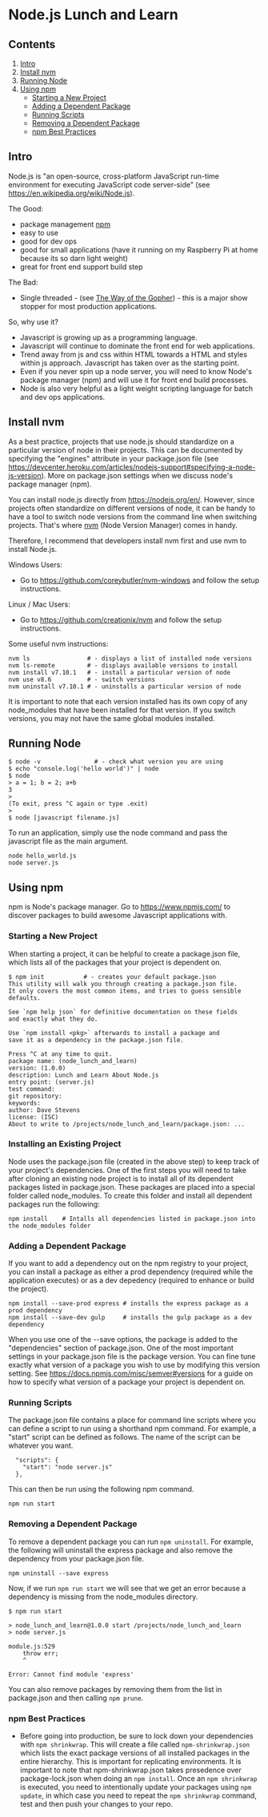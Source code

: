 # Node.js Lunch and Learn

## Contents

1. [Intro](#intro)
1. [Install nvm](#install-nvm)
1. [Running Node](#running-node)
1. [Using npm](#using-npm)
    * [Starting a New Project](#starting-new-project)
    * [Adding a Dependent Package](#adding-dependency)
    * [Running Scripts](#running-scripts)
    * [Removing a Dependent Package](#removing-dependency)
    * [npm Best Practices](#npm-best-practices)

## <a name="intro"></a>Intro

Node.js is "an open-source, cross-platform JavaScript run-time environment for executing JavaScript code server-side" (see https://en.wikipedia.org/wiki/Node.js).

The Good:
* package management [npm](https://en.wikipedia.org/wiki/Npm_(software))
* easy to use
* good for dev ops
* good for small applications (have it running on my Raspberry Pi at home because its so darn light weight)
* great for front end support build step

The Bad:
* Single threaded - (see [The Way of the Gopher](https://medium.com/digg-data/the-way-of-the-gopher-6693db15ae1f)) - this is a major show stopper for most production applications.

So, why use it?
* Javascript is growing up as a programming language.
* Javascript will continue to dominate the front end for web applications.
* Trend away from js and css within HTML towards a HTML and styles within js approach. Javascript has taken over as the starting point.
* Even if you never spin up a node server, you will need to know Node's package manager (npm) and will use it for front end build processes.
* Node is also very helpful as a light weight scripting language for batch and dev ops applications.

## <a name="install-nvm"></a>Install nvm

As a best practice, projects that use node.js should standardize on a particular version of node in their projects. This can be documented by specifying the "engines" attribute in your package.json file (see https://devcenter.heroku.com/articles/nodejs-support#specifying-a-node-js-version). More on package.json settings when we discuss node's package manager (npm).

You can install node.js directly from https://nodejs.org/en/. However, since projects often standardize on different versions of node, it can be handy to have a tool to switch node versions from the command line when switching projects. That's where [nvm](https://github.com/creationix/nvm) (Node Version Manager) comes in handy.

Therefore, I recommend that developers install nvm first and use nvm to install Node.js.

Windows Users:
* Go to https://github.com/coreybutler/nvm-windows and follow the setup instructions.

Linux / Mac Users:
* Go to https://github.com/creationix/nvm and follow the setup instructions.

Some useful nvm instructions:
```
nvm ls                # - displays a list of installed node versions
nvm ls-remote         # - displays available versions to install
nvm install v7.10.1   # - install a particular version of node
nvm use v8.6          # - switch versions
nvm uninstall v7.10.1 # - uninstalls a particular version of node
```
It is important to note that each version installed has its own copy of any node_modules that have been installed for that version. If you switch versions, you may not have the same global modules installed.

## <a name="running-node"></a>Running Node

```
$ node -v               # - check what version you are using
$ echo "console.log('hello world')" | node
$ node
> a = 1; b = 2; a+b
3
> 
(To exit, press ^C again or type .exit)
> 
$ node [javascript filename.js]
```

To run an application, simply use the node command and pass the javascript file as the main argument.

```
node hello_world.js
node server.js
```

## <a name="using-npm"></a>Using npm

npm is Node's package manager. Go to https://www.npmjs.com/ to discover packages to build awesome Javascript applications with.

### <a name="starting-new-project"></a>Starting a New Project
When starting a project, it can be helpful to create a package.json file, which lists all of the packages that your project is dependent on.

```
$ npm init           # - creates your default package.json
This utility will walk you through creating a package.json file.
It only covers the most common items, and tries to guess sensible defaults.

See `npm help json` for definitive documentation on these fields
and exactly what they do.

Use `npm install <pkg>` afterwards to install a package and
save it as a dependency in the package.json file.

Press ^C at any time to quit.
package name: (node_lunch_and_learn) 
version: (1.0.0) 
description: Lunch and Learn About Node.js
entry point: (server.js) 
test command: 
git repository: 
keywords: 
author: Dave Stevens
license: (ISC) 
About to write to /projects/node_lunch_and_learn/package.json: ...
```

### <a name="installing-existing-project"></a>Installing an Existing Project

Node uses the package.json file (created in the above step) to keep track of your project's dependencies. One of the first steps you will need to take after cloning an existing node project is to install all of its dependent packages listed in package.json. These packages are placed into a special folder called node_modules. To create this folder and install all dependent packages run the following:

```
npm install    # Intalls all dependencies listed in package.json into the node_modules folder
```

### <a name="adding-dependency"></a>Adding a Dependent Package

If you want to add a dependency out on the npm registry to your project, you can install a package as either a prod dependency (required while the application executes) or as a dev depedency (required to enhance or build the project).

```
npm install --save-prod express # installs the express package as a prod dependency
npm install --save-dev gulp     # installs the gulp package as a dev dependency
```

When you use one of the --save options, the package is added to the "dependencies" section of package.json. One of the most important settings in your package.json file is the package version. You can fine tune exactly what version of a package you wish to use by modifying this version setting. See https://docs.npmjs.com/misc/semver#versions for a guide on how to specify what version of a package your project is dependent on.

### <a name="running-scripts"></a>Running Scripts

The package.json file contains a place for command line scripts where you can define a script to run using a shorthand npm command. For example, a "start" script can be defined as follows. The name of the script can be whatever you want.

```
  "scripts": {
    "start": "node server.js"
  },
```

This can then be run using the following npm command.

```
npm run start
```

### <a name="removing-dependency"></a>Removing a Dependent Package

To remove a dependent package you can run `npm uninstall`. For example, the following will uninstall the express package and also remove the dependency from your package.json file.

```
npm uninstall --save express 
```

Now, if we run `npm run start` we will see that we get an error because a dependency is missing from the node_modules directory.

```
$ npm run start

> node_lunch_and_learn@1.0.0 start /projects/node_lunch_and_learn
> node server.js

module.js:529
    throw err;
    ^

Error: Cannot find module 'express'
```

You can also remove packages by removing them from the list in package.json and then calling `npm prune`.

### <a name="npm-best-practices"></a>npm Best Practices

* Before going into production, be sure to lock down your dependencies with `npm shrinkwrap`. This will create a file called `npm-shrinkwrap.json` which lists the exact package versions of all installed packages in the entire hierarchy. This is important for replicating environments. It is important to note that npm-shrinkwrap.json takes presedence over package-lock.json when doing an `npm install`. Once an `npm shrinkwrap` is executed, you need to intentionally update your packages using `npm update`, in which case you need to repeat the `npm shrinkwrap` command, test and then push your changes to your repo.
